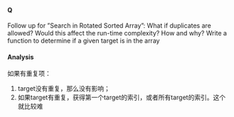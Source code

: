 #### Q

Follow up for ”Search in Rotated Sorted Array”: What if duplicates are allowed?
Would this affect the run-time complexity? How and why?
Write a function to determine if a given target is in the array 

#### Analysis

如果有重复项：

1. target没有重复，那么没有影响；
2. 如果target有重复，获得第一个target的索引，或者所有target的索引。这个就比较难